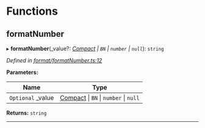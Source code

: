 

# Functions

<a id="formatnumber"></a>

##  formatNumber

▸ **formatNumber**(_value?: *[Compact](../interfaces/_format_types_.compact.md) \| `BN` \| `number` \| `null`*): `string`

*Defined in [format/formatNumber.ts:12](https://github.com/polkadot-js/common/blob/ef30fb8/packages/util/src/format/formatNumber.ts#L12)*

**Parameters:**

| Name | Type |
| ------ | ------ |
| `Optional` _value | [Compact](../interfaces/_format_types_.compact.md) \| `BN` \| `number` \| `null` |

**Returns:** `string`

___

